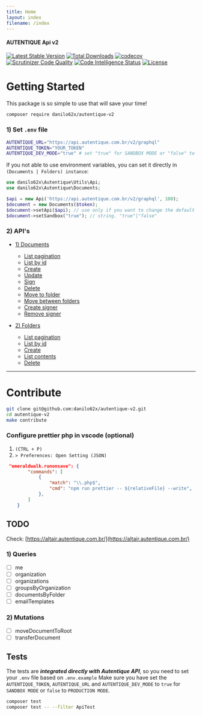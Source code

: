 ```yaml
---
title: Home
layout: index
filename: /index
--- 
```

#### AUTENTIQUE Api v2

[![Latest Stable Version](https://img.shields.io/packagist/v/danilo62x/autentique-v2)](https://packagist.org/packages/danilo62x/autentique-v2)
[![Total Downloads](https://poser.pugx.org/danilo62x/autentique-v2/downloads)](https://packagist.org/packages/danilo62x/autentique-v2)
[![codecov](https://codecov.io/gh/danilo62x/autentique-v2/branch/master/graph/badge.svg)](https://codecov.io/gh/danilo62x/autentique-v2)
[![Scrutinizer Code Quality](https://scrutinizer-ci.com/g/danilo62x/autentique-v2/badges/quality-score.png?b=master)](https://scrutinizer-ci.com/g/danilo62x/autentique-v2/?branch=master)
[![Code Intelligence Status](https://scrutinizer-ci.com/g/danilo62x/autentique-v2/badges/code-intelligence.svg?b=master)](https://scrutinizer-ci.com/code-intelligence)
[![License](https://poser.pugx.org/danilo62x/autentique-v2/license)](https://packagist.org/packages/danilo62x/autentique-v2)

# Getting Started

This package is so simple to use that will save your time!

```bash
composer require danilo62x/autentique-v2
```

### 1) Set `.env` file

```sh
AUTENTIQUE_URL="https://api.autentique.com.br/v2/graphql"
AUTENTIQUE_TOKEN="YOUR_TOKEN"
AUTENTIQUE_DEV_MODE="true" # set "true" for SANDBOX MODE or "false" to PRODUCTION MODE
```

If you not able to use environment variables, you can set it directly in `(Documents | Folders) instance`:

```php
use danilo62x\Autentique\Utils\Api;
use danilo62x\Autentique\Documents;

$api = new Api('https://api.autentique.com.br/v2/graphql', 100);
$document = new Documents($token);
$document->setApi($api); // use only if you want to change the default timeout 60 seconds
$document->setSandbox("true"); // string. "true"|"false"
```

### 2) API's

- [1) Documents](./documents)
  - [List pagination](./documents#1---list-all-documents-with-pagination)
  - [List by id](./documents#2---list-the-document-by-id)
  - [Create](./documents#3---create-a-document)
  - [Update](./documents#4---update-document)
  - [Sign](./documents#5---sign-the-document-by-id)
  - [Delete](./documents#6---delete-the-document-by-id)
  - [Move to folder](./documents#7---move-document-to-folder)
  - [Move between folders](./documents#8---move-document-between-folders)
  - [Create signer](./documents#9---create-signer-to-document)
  - [Remove signer](./documents#10---remove-signer-from-document)
  
- [2) Folders](./folders)
  - [List pagination](./folders#1---list-all-folders)
  - [List by id](./folders#2---list-the-folder-by-id)
  - [Create](./folders#3---create-a-folder)
  - [List contents](./folders#4---list-the-folder-contents-by-id)
  - [Delete](./folders#5---delete-a-folder)


---

# Contribute

```sh
git clone git@github.com:danilo62x/autentique-v2.git
cd autentique-v2
make contribute
```

### Configure prettier php in vscode (optional)

1. `(CTRL + P)` 
2. `> Preferences: Open Setting (JSON)`

```json
 "emeraldwalk.runonsave": {
        "commands": [
            {
                "match": "\\.php$",
                "cmd": "npm run prettier -- ${relativeFile} --write",
            },
        ]
    }
```

## TODO

Check: [https://altair.autentique.com.br/](https://altair.autentique.com.br/)

### 1) Queries
- [ ] me
- [ ] organization
- [ ] organizations
- [ ] groupsByOrganization
- [ ] documentsByFolder
- [ ] emailTemplates

### 2) Mutations
- [ ] moveDocumentToRoot
- [ ] transferDocument

## Tests
The tests are _**integrated directly with Autentique API**_, so you need to set your `.env` file based on `.env.example` Make sure you have set the `AUTENTIQUE_TOKEN`, `AUTENTIQUE_URL` and `AUTENTIQUE_DEV_MODE` to `true` for `SANDBOX MODE` or `false` to `PRODUCTION MODE`.

```bash
composer test
composer test -- --filter ApiTest
```


